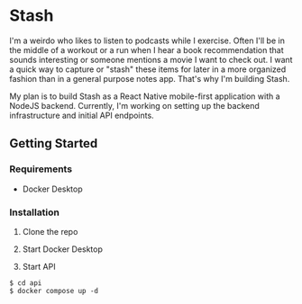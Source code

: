 # Stash

I'm a weirdo who likes to listen to podcasts while I exercise. Often I'll be in the middle of a workout or a run when I hear a book recommendation that sounds interesting or someone mentions a movie I want to check out. I want a quick way to capture or "stash" these items for later in a more organized fashion than in a general purpose notes app. That's why I'm building Stash. 

My plan is to build Stash as a React Native mobile-first application with a NodeJS backend. Currently, I'm working on setting up the backend infrastructure and initial API endpoints. 

## Getting Started

### Requirements

* Docker Desktop

### Installation

1. Clone the repo

2. Start Docker Desktop

3. Start API

```shell
$ cd api
$ docker compose up -d
```
